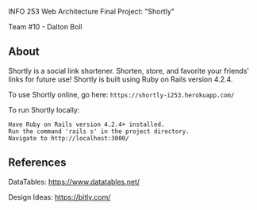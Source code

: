 INFO 253 Web Architecture Final Project: "Shortly"

Team #10 - Dalton Boll


About
-----
Shortly is a social link shortener. Shorten, store, and favorite your friends' links for future use! Shortly is built using Ruby on Rails version 4.2.4.

To use Shortly online, go here: `https://shortly-i253.herokuapp.com/`

To run Shortly locally: 
```
Have Ruby on Rails version 4.2.4+ installed.
Run the command 'rails s' in the project directory.
Navigate to http://localhost:3000/
```


References
----------
DataTables: https://www.datatables.net/

Design Ideas: https://bitly.com/

